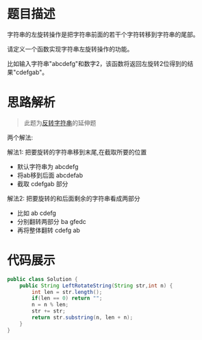 #  题目描述

字符串的左旋转操作是把字符串前面的若干个字符转移到字符串的尾部。

请定义一个函数实现字符串左旋转操作的功能。

比如输入字符串"abcdefg"和数字2，该函数将返回左旋转2位得到的结果"cdefgab"。
#  思路解析

> 此题为[反转字符串](44.翻转单词顺序列.md)的延伸题  

两个解法:

解法1: 把要旋转的字符串移到末尾,在截取所要的位置

- 默认字符串为 abcdefg
- 将ab移到后面 abcdefab
- 截取 cdefgab 部分


解法2: 把要旋转的和后面剩余的字符串看成两部分 

- 比如          ab  cdefg
- 分别翻转两部分 ba gfedc
- 再将整体翻转   cdefg ab




#  代码展示
```java
public class Solution {
    public String LeftRotateString(String str,int n) {
        int len = str.length();
        if(len == 0) return "";
        n = n % len;
        str += str;
        return str.substring(n, len + n);
    }
}
```

